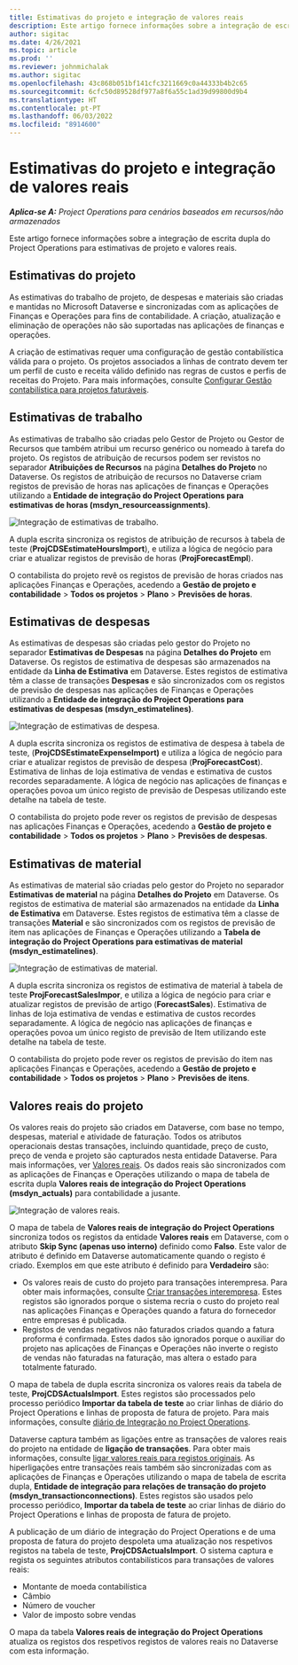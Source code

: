 ```yaml
---
title: Estimativas do projeto e integração de valores reais
description: Este artigo fornece informações sobre a integração de escrita dupla do Project Operations para estimativas de projeto e valores reais.
author: sigitac
ms.date: 4/26/2021
ms.topic: article
ms.prod: ''
ms.reviewer: johnmichalak
ms.author: sigitac
ms.openlocfilehash: 43c868b051bf141cfc3211669c0a44333b4b2c65
ms.sourcegitcommit: 6cfc50d89528df977a8f6a55c1ad39d99800d9b4
ms.translationtype: HT
ms.contentlocale: pt-PT
ms.lasthandoff: 06/03/2022
ms.locfileid: "8914600"
---
```

# <a name="project-estimates-and-actuals-integration"></a>Estimativas do projeto e integração de valores reais

_**Aplica-se A:** Project Operations para cenários baseados em recursos/não armazenados_

Este artigo fornece informações sobre a integração de escrita dupla do Project Operations para estimativas de projeto e valores reais.

## <a name="project-estimates"></a>Estimativas do projeto

As estimativas do trabalho de projeto, de despesas e materiais são criadas e mantidas no Microsoft Dataverse e sincronizadas com as aplicações de Finanças e Operações para fins de contabilidade. A criação, atualização e eliminação de operações não são suportadas nas aplicações de finanças e operações.

A criação de estimativas requer uma configuração de gestão contabilística válida para o projeto. Os projetos associados a linhas de contrato devem ter um perfil de custo e receita válido definido nas regras de custos e perfis de receitas do Projeto. Para mais informações, consulte [Configurar Gestão contabilística para projetos faturáveis](../project-accounting/configure-accounting-billable-projects.md#configure-project-cost-and-revenue-profile-rules).

## <a name="labor-estimates"></a>Estimativas de trabalho

As estimativas de trabalho são criadas pelo Gestor de Projeto ou Gestor de Recursos que também atribui um recurso genérico ou nomeado à tarefa do projeto. Os registos de atribuição de recursos podem ser revistos no separador **Atribuições de Recursos** na página **Detalhes do Projeto** no Dataverse. Os registos de atribuição de recursos no Dataverse criam registos de previsão de horas nas aplicações de finanças e Operações utilizando a **Entidade de integração do Project Operations para estimativas de horas (msdyn\_resourceassignments)**.

   ![Integração de estimativas de trabalho.](./Media/DW4LaborEstimates.png)

A dupla escrita sincroniza os registos de atribuição de recursos à tabela de teste (**ProjCDSEstimateHoursImport**), e utiliza a lógica de negócio para criar e atualizar registos de previsão de horas (**ProjForecastEmpl**).

O contabilista do projeto revê os registos de previsão de horas criados nas aplicações Finanças e Operações, acedendo a **Gestão de projeto e contabilidade** > **Todos os projetos** > **Plano** > **Previsões de horas**.

## <a name="expense-estimates"></a>Estimativas de despesas

As estimativas de despesas são criadas pelo gestor do Projeto no separador **Estimativas de Despesas** na página **Detalhes do Projeto** em Dataverse. Os registos de estimativa de despesas são armazenados na entidade da **Linha de Estimativa** em Dataverse. Estes registos de estimativa têm a classe de transações **Despesas** e são sincronizados com os registos de previsão de despesas nas aplicações de Finanças e Operações utilizando a **Entidade de integração do Project Operations para estimativas de despesas (msdyn\_estimatelines)**.

   ![Integração de estimativas de despesa.](./Media/DW4ExpenseEstimates.png)

A dupla escrita sincroniza os registos de estimativa de despesa à tabela de teste, (**ProjCDSEstimateExpenseImport)** e utiliza a lógica de negócio para criar e atualizar registos de previsão de despesa (**ProjForecastCost**). Estimativa de linhas de loja estimativa de vendas e estimativa de custos recordes separadamente. A lógica de negócio nas aplicações de finanças e operações povoa um único registo de previsão de Despesas utilizando este detalhe na tabela de teste.

O contabilista do projeto pode rever os registos de previsão de despesas nas aplicações Finanças e Operações, acedendo a **Gestão de projeto e contabilidade** > **Todos os projetos** > **Plano** > **Previsões de despesas**.

## <a name="material-estimates"></a>Estimativas de material

As estimativas de material são criadas pelo gestor do Projeto no separador **Estimativas de material** na página **Detalhes do Projeto** em Dataverse. Os registos de estimativa de material são armazenados na entidade da **Linha de Estimativa** em Dataverse. Estes registos de estimativa têm a classe de transações **Material** e são sincronizados com os registos de previsão de item nas aplicações de Finanças e Operações utilizando a **Tabela de integração do Project Operations para estimativas de material (msdyn\_estimatelines)**.

   ![Integração de estimativas de material.](./Media/DW4MaterialEstimates.png)

A dupla escrita sincroniza os registos de estimativa de material à tabela de teste **ProjForecastSalesImpor**, e utiliza a lógica de negócio para criar e atualizar registos de previsão de artigo (**ForecastSales**). Estimativa de linhas de loja estimativa de vendas e estimativa de custos recordes separadamente. A lógica de negócio nas aplicações de finanças e operações povoa um único registo de previsão de Item utilizando este detalhe na tabela de teste.

O contabilista do projeto pode rever os registos de previsão do item nas aplicações Finanças e Operações, acedendo a **Gestão de projeto e contabilidade** > **Todos os projetos** > **Plano** > **Previsões de itens**.

## <a name="project-actuals"></a>Valores reais do projeto

Os valores reais do projeto são criados em Dataverse, com base no tempo, despesas, material e atividade de faturação. Todos os atributos operacionais destas transações, incluindo quantidade, preço de custo, preço de venda e projeto são capturados nesta entidade Dataverse. Para mais informações, ver [Valores reais](../actuals/actuals-overview.md). Os dados reais são sincronizados com as aplicações de Finanças e Operações utilizando o mapa de tabela de escrita dupla **Valores reais de integração do Project Operations (msdyn\_actuals)** para contabilidade a jusante.

   ![Integração de valores reais.](./Media/DW4Actuals.png)

O mapa de tabela de **Valores reais de integração do Project Operations** sincroniza todos os registos da entidade **Valores reais** em Dataverse, com o atributo **Skip Sync (apenas uso interno)** definido como **Falso**. Este valor de atributo é definido em Dataverse automaticamente quando o registo é criado. Exemplos em que este atributo é definido para **Verdadeiro** são:

  - Os valores reais de custo do projeto para transações interempresa. Para obter mais informações, consulte [Criar transações interempresa](../project-accounting/create-intercompany-transactions.md). Estes registos são ignorados porque o sistema recria o custo do projeto real nas aplicações Finanças e Operações quando a fatura do fornecedor entre empresas é publicada.
  - Registos de vendas negativos não faturados criados quando a fatura proforma é confirmada. Estes dados são ignorados porque o auxiliar do projeto nas aplicações de Finanças e Operações não inverte o registo de vendas não faturadas na faturação, mas altera o estado para totalmente faturado.

O mapa de tabela de dupla escrita sincroniza os valores reais da tabela de teste, **ProjCDSActualsImport**. Estes registos são processados pelo processo periódico **Importar da tabela de teste** ao criar linhas de diário do Project Operations e linhas de proposta de fatura de projeto. Para mais informações, consulte [diário de Integração no Project Operations](../project-accounting/project-operations-integration-journal.md).

Dataverse captura também as ligações entre as transações de valores reais do projeto na entidade de **ligação de transações**. Para obter mais informações, consulte [ligar valores reais para registos originais](../actuals/linkingactuals.md). As hiperligações entre transações reais também são sincronizadas com as aplicações de Finanças e Operações utilizando o mapa de tabela de escrita dupla, **Entidade de integração para relações de transação do projeto (msdyn\_transactionconnections)**. Estes registos são usados pelo processo periódico, **Importar da tabela de teste** ao criar linhas de diário do Project Operations e linhas de proposta de fatura de projeto.

A publicação de um diário de integração do Project Operations e de uma proposta de fatura do projeto despoleta uma atualização nos respetivos registos na tabela de teste, **ProjCDSActualsImport**. O sistema captura e regista os seguintes atributos contabilísticos para transações de valores reais:

- Montante de moeda contabilística
- Câmbio
- Número de voucher
- Valor de imposto sobre vendas

O mapa da tabela **Valores reais de integração do Project Operations** atualiza os registos dos respetivos registos de valores reais no Dataverse com esta informação.
